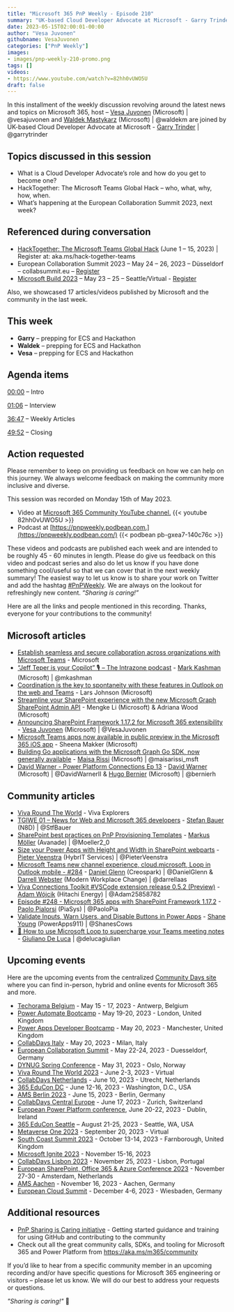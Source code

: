 ```yaml
---
title: "Microsoft 365 PnP Weekly - Episode 210"
summary: "UK-based Cloud Developer Advocate at Microsoft - Garry Trinder joins Microsoft’s Vesa Juvonen and Waldek Mastykarz in a discussion on the Microsoft Cloud Developer Advocate’s role, Microsoft Teams Global Hack in June, ECS, plus 17 articles/videos."
date: 2023-05-15T02:00:01-00:00
author: "Vesa Juvonen"
githubname: VesaJuvonen
categories: ["PnP Weekly"]
images:
- images/pnp-weekly-210-promo.png
tags: []
videos:
- https://www.youtube.com/watch?v=82hh0vUWO5U
draft: false
---
```


In this installment of the weekly discussion revolving around the latest news and topics on Microsoft 365, host – [Vesa Juvonen](https://twitter.com/vesajuvonen) (Microsoft) | @vesajuvonen and [Waldek Mastykarz](https://twitter.com/waldekm) (Microsoft) | @waldekm are joined by UK-based Cloud Developer Advocate at Microsoft - [Garry Trinder](https://twitter.com/garrytrinder)  \| @garrytrinder

## Topics discussed in this session

* What is a Cloud Developer Advocate’s role and how do you get to become one?
* HackTogether: The Microsoft Teams Global Hack – who, what, why, how, when.
* What’s happening at the European Collaboration Summit 2023, next week?

## Referenced during conversation

* [HackTogether: The Microsoft Teams Global Hack](https://github.com/microsoft/hack-together-teams) (June 1 – 15, 2023) \| Register at: aka.ms/hack-together-teams
* European Collaboration Summit 2023 – May 24 – 26, 2023 – Düsseldorf – collabsummit.eu – [Register](https://www.collabsummit.eu/)
* [Microsoft Build 2023](https://build.microsoft.com/home) – May 23 – 25 – Seattle/Virtual - [Register](https://register.build.microsoft.com/)

Also, we showcased 17 articles/videos published by Microsoft and the community in the last week.

## This week

* **Garry** – prepping for ECS and Hackathon
* **Waldek** – prepping for ECS and Hackathon
* **Vesa** – prepping for ECS and Hackathon

## Agenda items

[00:00](https://youtu.be/82hh0vUWO5U?t=0) – Intro

[01:06](https://youtu.be/82hh0vUWO5U?t=66) – Interview

[36:47](https://youtu.be/82hh0vUWO5U?t=2207) – Weekly Articles

[49:52](https://youtu.be/82hh0vUWO5U?t=2292) – Closing

## Action requested

Please remember to keep on providing us feedback on how we can help on this journey. We always welcome feedback on making the community more inclusive and diverse.

This session was recorded on Monday 15th of May 2023.

*   Video at [Microsoft 365 Community YouTube channel.](https://aka.ms/m365pnp-videos)
    {{< youtube 82hh0vUWO5U >}}
*   Podcast at [https://pnpweekly.podbean.com.](https://pnpweekly.podbean.com/)
    {{< podbean pb-gxea7-140c76c >}}

These videos and podcasts are published each week and are intended to be roughly 45 - 60 minutes in length.  Please do give us feedback on this video and podcast series and also do let us know if you have done something cool/useful so that we can cover that in the next weekly summary! The easiest way to let us know is to share your work on Twitter and add the hashtag [#PnPWeekly](https://twitter.com/search?q=%23pnpweekly). We are always on the lookout for refreshingly new content. “_Sharing is caring!”_

Here are all the links and people mentioned in this recording. Thanks, everyone for your contributions to the community!

## Microsoft articles

* [Establish seamless and secure collaboration across organizations with Microsoft Teams](https://techcommunity.microsoft.com/t5/microsoft-teams-blog/establish-seamless-and-secure-collaboration-across-organizations/ba-p/3815593) - Microsoft
* [“Jeff Teper is your Copilot” 🎙 – The Intrazone podcast](https://techcommunity.microsoft.com/t5/microsoft-sharepoint-blog/jeff-teper-is-your-copilot-the-intrazone-podcast/ba-p/3815807) - [Mark Kashman](https://twitter.com/mkashman) (Microsoft) | @mkashman
* [Coordination is the key to spontaneity with these features in Outlook on the web and Teams](https://techcommunity.microsoft.com/t5/microsoft-365-blog/coordination-is-the-key-to-spontaneity-with-these-features-in/ba-p/3814143) - Lars Johnson (Microsoft)
* [Streamline your SharePoint experience with the new Microsoft Graph SharePoint Admin API](https://devblogs.microsoft.com/microsoft365dev/streamline-your-sharepoint-experience-with-the-new-microsoft-graph-sharepoint-admin-api/) - Mengke Li (Microsoft) & Adriana Wood (Microsoft)
* [Announcing SharePoint Framework 1.17.2 for Microsoft 365 extensibility](https://devblogs.microsoft.com/microsoft365dev/announcing-sharepoint-framework-1-17-2-for-microsoft-365-extensibility/) - [Vesa Juvonen](https://twitter.com/vesajuvonen) (Microsoft) | @VesaJuvonen
* [Microsoft Teams apps now available in public preview in the Microsoft 365 iOS app](https://devblogs.microsoft.com/microsoft365dev/microsoft-teams-apps-now-available-in-public-preview-in-the-microsoft-365-ios-app/) - Sheena Makker (Microsoft)
* [Building Go applications with the Microsoft Graph Go SDK, now generally available](https://devblogs.microsoft.com/microsoft365dev/building-go-applications-with-the-microsoft-graph-go-sdk/) - [Maisa Rissi](https://twitter.com/maisarissi_msft) (Microsoft) | @maisarissi_msft
* [David Warner - Power Platform Connections Ep 13](https://www.youtube.com/watch?v=Gn1mP04t1SY) - [David Warner](https://twitter.com/DavidWarnerII) (Microsoft) | @DavidWarnerII & [Hugo Bernier](https://twitter.com/bernierh) (Microsoft) | @bernierh

## Community articles

* [Viva Round The World](https://www.vivaexplorers.com/vivaroundtheworld) - Viva Explorers
* [TGIWE 01 – News for Web and Microsoft 365 developers](https://n8d.at/tgiwe-01-news-for-web-and-microsoft-365-developers) - [Stefan Bauer](https://twitter.com/StfBauer) (N8D) | @StfBauer
* [SharePoint best practices on PnP Provisioning Templates](https://mmsharepoint.wordpress.com/2023/05/11/sharepoint-best-practices-on-pnp-provisioning-templates/) - [Markus Möller](https://twitter.com/Moeller2_0) (Avanade) | @Moeller2_0
* [Size your Power Apps with Height and Width in SharePoint webparts](https://sharepains.com/2023/05/12/size-power-apps-height-webparts/) - [Pieter Veenstra](https://twitter.com/PieterVeenstra) (HybrIT Services) | @PieterVeenstra
* [Microsoft Teams new channel experience, cloud.microsoft, Loop in Outlook mobile - #284](https://www.messagecentershow.com/e/microsoft-teams-new-channel-experience-cloudmicrosoft-loop-in-outlook-mobile-284/) - [Daniel Glenn](https://twitter.com/DanielGlenn) (Creospark) | @DanielGlenn & [Darrell Webster](https://twitter.com/darrellaas) (Modern Workplace Change) | @darrellaas
* [Viva Connections Toolkit #VSCode extension release 0.5.2 (Preview)](https://twitter.com/Adam25858782/status/1657480075439136768) - [Adam Wójcik](https://twitter.com/Adam25858782) (Hitachi Energy) | @Adam25858782
* [Episode #248 - Microsoft 365 apps with SharePoint Framework 1.17.2](https://www.youtube.com/watch?v=sC0yIlxOa6I) - [Paolo Pialorsi](https://twitter.com/PaoloPia) (PiaSys) | @PaoloPia
* [Validate Inputs, Warn Users, and Disable Buttons in Power Apps](https://www.youtube.com/watch?v=WlWT0lWTGU8) - [Shane Young](https://twitter.com/ShanesCows) (PowerApps911) | @ShanesCows
* [🤝 How to use Microsoft Loop to supercharge your Teams meeting notes](https://www.youtube.com/watch?v=p9ytZ8DtI_I) - [Giuliano De Luca](https://twitter.com/DeLucaGiulian) | @delucagiulian

## Upcoming events

Here are the upcoming events from the centralized [Community Days site](https://communitydays.org/events?when=upcoming) where you can find in-person, hybrid and online events for Microsoft 365 and more.

* [Techorama Belgium](https://www.techorama.be/) - May 15 - 17, 2023 - Antwerp, Belgium
* [Power Automate Bootcamp](https://www.communitydays.org/event/2023-05-19/power-automate-bootcamp-2023) - May 19-20, 2023 - London, United Kingdom
* [Power Apps Developer Bootcamp](https://www.communitydays.org/event/2023-05-20/power-apps-developer-bootcamp) - May 20, 2023 - Manchester, United Kingdom
* [CollabDays Italy](https://www.collabdays.org/2023-italy/) - May 20, 2023 - Milan, Italy
* [European Collaboration Summit](https://www.collabsummit.eu/) - May 22-24, 2023 - Duesseldorf, Germany
* [DYNUG Spring Conference](https://www.communitydays.org/event/2023-05-31/dynug-spring-conference) - May 31, 2023 - Oslo, Norway
* [Viva Round The World 2023](https://www.vivaexplorers.com/vivaroundtheworld/) - June 2-3, 2023 - Virtual
* [CollabDays Netherlands](https://www.communitydays.org/event/2023-06-10/collabdays-netherlands-2023) - June 10, 2023 - Utrecht, Netherlands
* [365 EduCon DC](https://365educon.com/DC/) - June 12-16, 2023 - Washington, D.C., USA
* [AMS Berlin 2023](https://www.communitydays.org/event/2023-06-15/amsberlin-2023) - June 15, 2023 - Berlin, Germany
* [CollabDays Central Europe](https://www.collabdays.org/2023-ce/) - June 17, 2023 - Zurich, Switzerland
* [European Power Platform conference](https://www.sharepointeurope.com/european-power-platform-conference/), June 20-22, 2023 - Dublin, Ireland
* [365 EduCon Seattle](https://365educon.com/Seattle/) – August 21-25, 2023 - Seattle, WA, USA
* [Metaverse One 2023](https://www.communitydays.org/event/2023-09-20/metaverse-one-2023) - September 20, 2023 - Virtual
* [South Coast Summit 2023](https://www.southcoastsummit.com/) - October 13-14, 2023 - Farnborough, United Kingdom
* [Microsoft Ignite 2023](https://ignite.microsoft.com/) - November 15-16, 2023
* [CollabDays Lisbon 2023](https://www.collabdays.org/2023-lisbon/) - November 25, 2023 - Lisbon, Portugal
* [European SharePoint, Office 365 & Azure Conference 2023](https://www.sharepointeurope.com/) - November 27-30 - Amsterdam, Netherlands
* [AMS Aachen](https://www.communitydays.org/event/2023-11-16/ams-aachen) - November 16, 2023 - Aachen, Germany
* [European Cloud Summit](https://www.cloudsummit.eu/) - December 4-6, 2023 - Wiesbaden, Germany

## Additional resources

* [PnP Sharing is Caring initiative](https://aka.ms/sharing-is-caring) - Getting started guidance and training for using GitHub and contributing to the community
* Check out all the great community calls, SDKs, and tooling for Microsoft 365 and Power Platform from <https://aka.ms/m365/community>

If you’d like to hear from a specific community member in an upcoming recording and/or have specific questions for Microsoft 365 engineering or visitors – please let us know. We will do our best to address your requests or questions.

_"Sharing is caring!"_ 🧡
